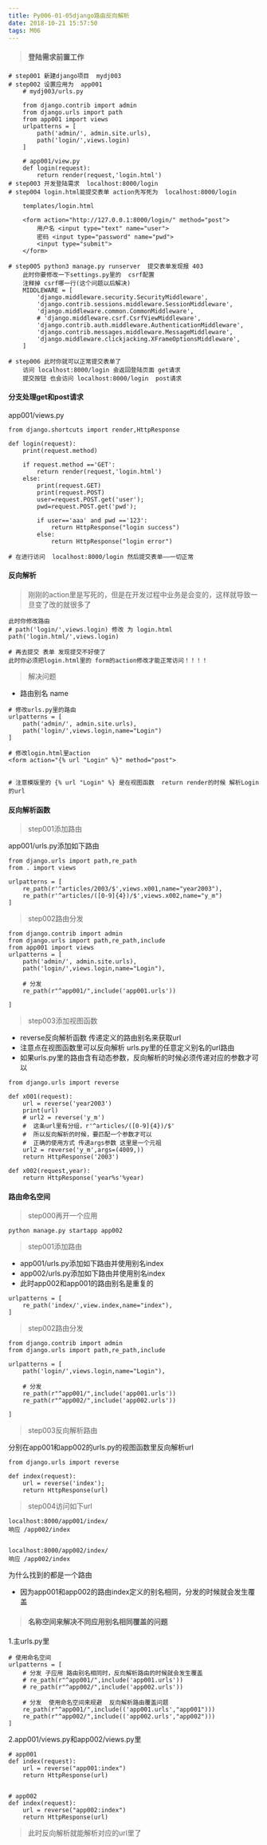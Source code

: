 ```yaml
---
title: Py006-01-05django路由反向解析
date: 2018-10-21 15:57:50
tags: M06
---
```


> #### 登陆需求前置工作

```
# step001 新建django项目  mydj003
# step002 设置应用为  app001
    # mydj003/urls.py

    from django.contrib import admin
    from django.urls import path
    from app001 import views
    urlpatterns = [
        path('admin/', admin.site.urls),
        path('login/',views.login)
    ]

    # app001/view.py
    def login(request):
        return render(request,'login.html')
# step003 开发登陆需求  localhost:8000/login
# step004 login.html能提交表单 action先写死为  localhost:8000/login

    templates/login.html
    
    <form action="http://127.0.0.1:8000/login/" method="post">
        用户名 <input type="text" name="user">
        密码 <input type="password" name="pwd">
        <input type="submit">
    </form>

# step005 python3 manage.py runserver  提交表单发现报 403 
    此时你要修改一下settings.py里的  csrf配置
    注释掉 csrf哪一行(这个问题以后解决)
    MIDDLEWARE = [
        'django.middleware.security.SecurityMiddleware',
        'django.contrib.sessions.middleware.SessionMiddleware',
        'django.middleware.common.CommonMiddleware',
        # 'django.middleware.csrf.CsrfViewMiddleware',
        'django.contrib.auth.middleware.AuthenticationMiddleware',
        'django.contrib.messages.middleware.MessageMiddleware',
        'django.middleware.clickjacking.XFrameOptionsMiddleware',
    ]

# step006 此时你就可以正常提交表单了 
    访问 localhost:8000/login 会返回登陆页面 get请求
    提交按钮 也会访问 localhost:8000/login  post请求
```

#### 分支处理get和post请求

app001/views.py

```
from django.shortcuts import render,HttpResponse

def login(request):
    print(request.method)

    if request.method =='GET':
        return render(request,'login.html')
    else:
        print(request.GET)
        print(request.POST)
        user=request.POST.get('user');
        pwd=request.POST.get('pwd');

        if user=='aaa' and pwd =='123':
            return HttpResponse("login success")
        else:
            return HttpResponse("login error")

# 在进行访问  localhost:8000/login 然后提交表单——一切正常
```

#### 反向解析

> 刚刚的action里是写死的，但是在开发过程中业务是会变的，这样就导致一旦变了改的就很多了

```
此时你修改路由
# path('login/',views.login) 修改 为 login.html
path('login.html/',views.login)

# 再去提交 表单 发现提交不好使了
此时你必须把login.html里的 form的action修改才能正常访问！！！！
```

> 解决问题

- 路由别名 name

```
# 修改urls.py里的路由
urlpatterns = [
    path('admin/', admin.site.urls),
    path('login/',views.login,name="Login")
]

# 修改login.html里action
<form action="{% url "Login" %}" method="post">


# 注意模版里的 {% url "Login" %} 是在视图函数  return render的时候 解析Login的url
```


#### 反向解析函数

> step001添加路由

app001/urls.py添加如下路由

```
from django.urls import path,re_path
from . import views

urlpatterns = [
    re_path(r'^articles/2003/$',views.x001,name="year2003"),
    re_path(r'^articles/([0-9]{4})/$',views.x002,name="y_m")
]
```

> step002路由分发

```
from django.contrib import admin
from django.urls import path,re_path,include
from app001 import views
urlpatterns = [
    path('admin/', admin.site.urls),
    path('login/',views.login,name="Login"),

    # 分发
    re_path(r"^app001/",include('app001.urls'))

]

```

> step003添加视图函数

- reverse反向解析函数  传递定义的路由别名来获取url
- 注意点在视图函数里可以反向解析 urls.py里的任意定义别名的url路由
- 如果urls.py里的路由含有动态参数，反向解析的时候必须传递对应的参数才可以

```
from django.urls import reverse

def x001(request):
    url = reverse('year2003')
    print(url)
    # url2 = reverse('y_m')
    #  这条url里有分组，r'^articles/([0-9]{4})/$'
    #  所以反向解析的时候，要匹配一个参数才可以
    #  正确的使用方式 传递args参数 这里是一个元祖
    url2 = reverse('y_m',args=(4009,))
    return HttpResponse('2003')

def x002(request,year):
    return HttpResponse('year%s'%year)

```


#### 路由命名空间

> step000再开一个应用

```
python manage.py startapp app002
```

> step001添加路由

- app001/urls.py添加如下路由并使用别名index
- app002/urls.py添加如下路由并使用别名index
- 此时app002和app001的路由别名是重复的

```
urlpatterns = [
    re_path('index/',view.index,name="index"),
]

```

> step002路由分发

```
from django.contrib import admin
from django.urls import path,re_path,include

urlpatterns = [
    path('login/',views.login,name="Login"),

    # 分发
    re_path(r"^app001/",include('app001.urls'))
    re_path(r"^app002/",include('app002.urls'))

]

```

> step003反向解析路由

分别在app001和app002的urls.py的视图函数里反向解析url

```
from django.urls import reverse

def index(request):
    url = reverse('index');
    return HttpResponse(url)
```

> step004访问如下url

```
localhost:8000/app001/index/
响应 /app002/index


localhost:8000/app002/index/
响应 /app002/index
```

为什么找到的都是一个路由

- 因为app001和app002的路由index定义的别名相同，分发的时候就会发生覆盖

> #### 名称空间来解决不同应用别名相同覆盖的问题

1.主urls.py里

```
# 使用命名空间
urlpatterns = [
    # 分发 子应用 路由别名相同时，反向解析路由的时候就会发生覆盖
    # re_path(r"^app001/",include('app001.urls'))
    # re_path(r"^app002/",include('app002.urls'))

    # 分发  使用命名空间来规避  反向解析路由覆盖问题
    re_path(r"^app001/",include(('app001.urls',"app001")))
    re_path(r"^app002/",include(('app002.urls',"app002")))
]
```

2.app001/views.py和app002/views.py里

```
# app001
def index(request):
    url = reverse("app001:index")
    return HttpResponse(url)


# app002
def index(request):
    url = reverse("app002:index")
    return HttpResponse(url)
```

> 此时反向解析就能解析对应的url里了

